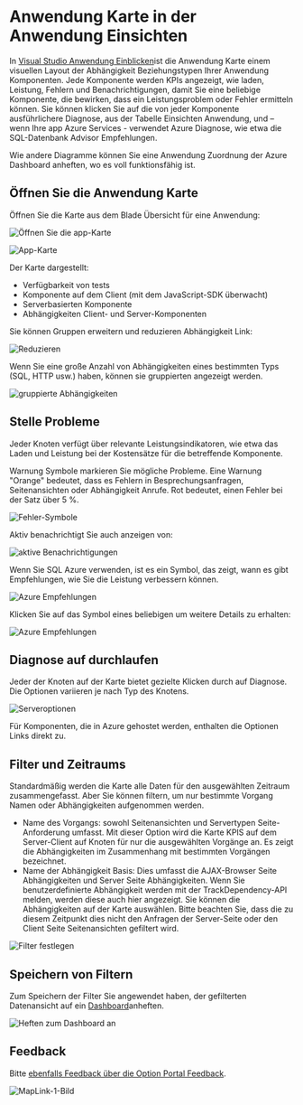 <properties 
    pageTitle="Anwendung Karte in der Anwendung Einsichten | Microsoft Azure" 
    description="Eine visuelle Darstellung der die Abhängigkeiten zwischen app-Komponenten mit der Bezeichnung mit KPIs und Benachrichtigungen." 
    services="application-insights" 
    documentationCenter=""
    authors="SoubhagyaDash" 
    manager="douge"/>

<tags 
    ms.service="application-insights" 
    ms.workload="tbd" 
    ms.tgt_pltfrm="ibiza" 
    ms.devlang="na" 
    ms.topic="article" 
    ms.date="06/15/2016" 
    ms.author="awills"/>
 
# <a name="application-map-in-application-insights"></a>Anwendung Karte in der Anwendung Einsichten

In [Visual Studio Anwendung Einblicken](app-insights-overview.md)ist die Anwendung Karte einem visuellen Layout der Abhängigkeit Beziehungstypen Ihrer Anwendung Komponenten. Jede Komponente werden KPIs angezeigt, wie laden, Leistung, Fehlern und Benachrichtigungen, damit Sie eine beliebige Komponente, die bewirken, dass ein Leistungsproblem oder Fehler ermitteln können. Sie können klicken Sie auf die von jeder Komponente ausführlichere Diagnose, aus der Tabelle Einsichten Anwendung, und – wenn Ihre app Azure Services - verwendet Azure Diagnose, wie etwa die SQL-Datenbank Advisor Empfehlungen.

Wie andere Diagramme können Sie eine Anwendung Zuordnung der Azure Dashboard anheften, wo es voll funktionsfähig ist. 

## <a name="open-the-application-map"></a>Öffnen Sie die Anwendung Karte

Öffnen Sie die Karte aus dem Blade Übersicht für eine Anwendung:

![Öffnen Sie die app-Karte](./media/app-insights-app-map/01.png)

![App-Karte](./media/app-insights-app-map/02.png)

Der Karte dargestellt:

* Verfügbarkeit von tests
* Komponente auf dem Client (mit dem JavaScript-SDK überwacht)
* Serverbasierten Komponente
* Abhängigkeiten Client- und Server-Komponenten

Sie können Gruppen erweitern und reduzieren Abhängigkeit Link:

![Reduzieren](./media/app-insights-app-map/03.png)
 
Wenn Sie eine große Anzahl von Abhängigkeiten eines bestimmten Typs (SQL, HTTP usw.) haben, können sie gruppierten angezeigt werden. 


![gruppierte Abhängigkeiten](./media/app-insights-app-map/03-2.png)
 
 
## <a name="spot-problems"></a>Stelle Probleme

Jeder Knoten verfügt über relevante Leistungsindikatoren, wie etwa das Laden und Leistung bei der Kostensätze für die betreffende Komponente. 

Warnung Symbole markieren Sie mögliche Probleme. Eine Warnung "Orange" bedeutet, dass es Fehlern in Besprechungsanfragen, Seitenansichten oder Abhängigkeit Anrufe. Rot bedeutet, einen Fehler bei der Satz über 5 %.


![Fehler-Symbole](./media/app-insights-app-map/04.png)

 
Aktiv benachrichtigt Sie auch anzeigen von: 


![aktive Benachrichtigungen](./media/app-insights-app-map/05.png)
 
Wenn Sie SQL Azure verwenden, ist es ein Symbol, das zeigt, wann es gibt Empfehlungen, wie Sie die Leistung verbessern können. 


![Azure Empfehlungen](./media/app-insights-app-map/06.png)

Klicken Sie auf das Symbol eines beliebigen um weitere Details zu erhalten:


![Azure Empfehlungen](./media/app-insights-app-map/07.png)
 
 
## <a name="diagnostic-click-through"></a>Diagnose auf durchlaufen

Jeder der Knoten auf der Karte bietet gezielte Klicken durch auf Diagnose. Die Optionen variieren je nach Typ des Knotens.

![Serveroptionen](./media/app-insights-app-map/09.png)

 
Für Komponenten, die in Azure gehostet werden, enthalten die Optionen Links direkt zu.


## <a name="filters-and-time-range"></a>Filter und Zeitraums

Standardmäßig werden die Karte alle Daten für den ausgewählten Zeitraum zusammengefasst. Aber Sie können filtern, um nur bestimmte Vorgang Namen oder Abhängigkeiten aufgenommen werden.

* Name des Vorgangs: sowohl Seitenansichten und Servertypen Seite-Anforderung umfasst. Mit dieser Option wird die Karte KPIS auf dem Server-Client auf Knoten für nur die ausgewählten Vorgänge an. Es zeigt die Abhängigkeiten im Zusammenhang mit bestimmten Vorgängen bezeichnet.
* Name der Abhängigkeit Basis: Dies umfasst die AJAX-Browser Seite Abhängigkeiten und Server Seite Abhängigkeiten. Wenn Sie benutzerdefinierte Abhängigkeit werden mit der TrackDependency-API melden, werden diese auch hier angezeigt. Sie können die Abhängigkeiten auf der Karte auswählen. Bitte beachten Sie, dass die zu diesem Zeitpunkt dies nicht den Anfragen der Server-Seite oder den Client Seite Seitenansichten gefiltert wird.


![Filter festlegen](./media/app-insights-app-map/11.png)

 
 
## <a name="save-filters"></a>Speichern von Filtern

Zum Speichern der Filter Sie angewendet haben, der gefilterten Datenansicht auf ein [Dashboard](app-insights-dashboards.md)anheften.


![Heften zum Dashboard an](./media/app-insights-app-map/12.png)
 


## <a name="feedback"></a>Feedback

Bitte [ebenfalls Feedback über die Option Portal Feedback](app-insights-get-dev-support.md).


![MapLink-1-Bild](./media/app-insights-app-map/13.png)



